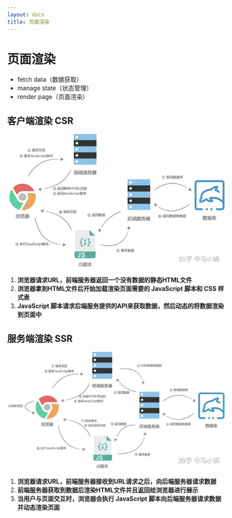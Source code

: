 ```yaml
---
layout: docs
title: 页面渲染
---
```


# 页面渲染

- fetch data（数据获取）
- manage state（状态管理）
- render page（页面渲染）

## 客户端渲染 CSR

![image.png](../img/5.png)

1. **浏览器请求URL，前端服务器返回一个没有数据的静态HTML文件**
1. **浏览器拿到HTML文件后开始加载渲染页面需要的 JavaScript 脚本和 CSS 样式表**
1. **JavaScript 脚本请求后端服务提供的API来获取数据，然后动态的将数据渲染到页面中**

## 服务端渲染 SSR

![image.png](../img/6.png)

1. **浏览器请求URL，前端服务器接收到URL请求之后，向后端服务器请求数据**
1. **前端服务器获取到数据后渲染HTML文件并且返回给浏览器进行展示**
1. **当用户与页面交互时，浏览器会执行 JavaScript 脚本向后端服务器请求数据并动态渲染页面**
